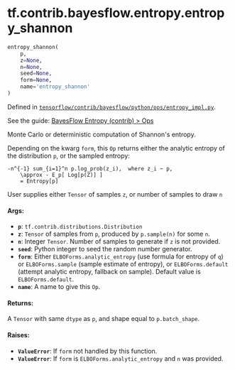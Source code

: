 <div itemscope itemtype="http://developers.google.com/ReferenceObject">
<meta itemprop="name" content="tf.contrib.bayesflow.entropy.entropy_shannon" />
</div>

# tf.contrib.bayesflow.entropy.entropy_shannon

``` python
entropy_shannon(
    p,
    z=None,
    n=None,
    seed=None,
    form=None,
    name='entropy_shannon'
)
```



Defined in [`tensorflow/contrib/bayesflow/python/ops/entropy_impl.py`](https://www.tensorflow.org/code/tensorflow/contrib/bayesflow/python/ops/entropy_impl.py).

See the guide: [BayesFlow Entropy (contrib) > Ops](../../../../../../api_guides/python/contrib.bayesflow.entropy.md#Ops)

Monte Carlo or deterministic computation of Shannon's entropy.

Depending on the kwarg `form`, this `Op` returns either the analytic entropy
of the distribution `p`, or the sampled entropy:

```
-n^{-1} sum_{i=1}^n p.log_prob(z_i),  where z_i ~ p,
    \approx - E_p[ Log[p(Z)] ]
    = Entropy[p]
```

User supplies either `Tensor` of samples `z`, or number of samples to draw `n`

#### Args:

* <b>`p`</b>:  `tf.contrib.distributions.Distribution`
* <b>`z`</b>:  `Tensor` of samples from `p`, produced by `p.sample(n)` for some `n`.
* <b>`n`</b>:  Integer `Tensor`.  Number of samples to generate if `z` is not provided.
* <b>`seed`</b>:  Python integer to seed the random number generator.
* <b>`form`</b>:  Either `ELBOForms.analytic_entropy` (use formula for entropy of `q`)
    or `ELBOForms.sample` (sample estimate of entropy), or `ELBOForms.default`
    (attempt analytic entropy, fallback on sample).
    Default value is `ELBOForms.default`.
* <b>`name`</b>:  A name to give this `Op`.


#### Returns:

A `Tensor` with same `dtype` as `p`, and shape equal to `p.batch_shape`.


#### Raises:

* <b>`ValueError`</b>:  If `form` not handled by this function.
* <b>`ValueError`</b>:  If `form` is `ELBOForms.analytic_entropy` and `n` was provided.